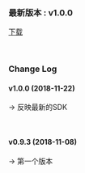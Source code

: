### 最新版本 :  v1.0.0

[下载](https://kr.object.ncloudstorage.com/itsb/GamePotUnity_1122.unitypackage)

<br/>

### Change Log

#### v1.0.0 (2018-11-22)

→ 反映最新的SDK

<br/>

#### v0.9.3 (2018-11-08)

→ 第一个版本